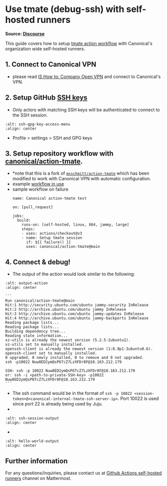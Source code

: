 # Use tmate (debug-ssh) with self-hosted runners
**Source: [Discourse](https://discourse.canonical.com/t/use-tmate-debug-ssh-with-self-hosted-runners/3289)**

This guide covers how to setup [tmate action workflow](https://github.com/canonical/action-tmate) with Canonical's organization wide self-hosted runners.

## 1. Connect to Canonical VPN
- please read [IS How to: Company Open VPN](https://wiki.canonical.com/InformationInfrastructure/IS/HowTo/CompanyOpenVPN) and connect to Canonical's VPN.

##  2. Setup GitHub [SSH keys](https://github.com/settings/keys)
- Only actors with matching SSH keys will be authenticated to connect to the SSH session.

```{image} images/use-tmate-debug-ssh-with-self-hosted-runners-1.png
:alt: ssh-gpg-key-access-menu
:align: center
```

- Profile > settings > SSH and GPG keys
## 3. Setup repository workflow with [canonical/action-tmate](https://github.com/canonical/action-tmate). 
* *note that this is a fork of [`mxschmitt/action-tmate`](https://github.com/mxschmitt/action-tmate) which has been modified to work with Canonical VPN with automatic configuration.
* example [workflow in use](https://github.com/canonical/operator-workflows/blob/main/.github/workflows/integration_test_run.yaml#L243-L246)
* sample workflow on failure
    ```
    name: Canonical action-tmate test
        
    on: [pull_request]
        
    jobs:
      build:
        runs-on: [self-hosted, linux, X64, jammy, large]
        steps:
        - uses: actions/checkout@v3
        - name: Setup tmate session
          if: ${{ failure() }}
          uses: canonical/action-tmate@main
    ```
## 4. Connect & debug!
* The output of the action would look similar to the following:

```{image} images/use-tmate-debug-ssh-with-self-hosted-runners-2.png
:alt: output-action
:align: center
```

    ```
    Run canonical/action-tmate@main
    Hit:1 http://security.ubuntu.com/ubuntu jammy-security InRelease
    Hit:2 http://archive.ubuntu.com/ubuntu jammy InRelease
    Hit:3 http://archive.ubuntu.com/ubuntu jammy-updates InRelease
    Hit:4 http://archive.ubuntu.com/ubuntu jammy-backports InRelease
    Reading package lists...
    Reading package lists...
    Building dependency tree...
    Reading state information...
    xz-utils is already the newest version (5.2.5-2ubuntu1).
    xz-utils set to manually installed.
    openssh-client is already the newest version (1:8.9p1-3ubuntu0.6).
    openssh-client set to manually installed.
    0 upgraded, 0 newly installed, 0 to remove and 0 not upgraded.
    ssh -p10022 Nuw8ED2ymQsP6TcZ7LzXFDr8F@10.163.212.179
    
    SSH: ssh -p 10022 Nuw8ED2ymQsP6TcZ7LzXFDr8F@10.163.212.179
    or: ssh -i <path-to-private-SSH-key> -p10022 Nuw8ED2ymQsP6TcZ7LzXFDr8F@10.163.212.179
    ```
* The ssh command would be in the format of `ssh -p 10022 <session-token>@<canonical-internal-tmate-ssh-server-ip>`. Port 10022 is used since port 22 is already being used by Juju.
* 
```{image} images/use-tmate-debug-ssh-with-self-hosted-runners-3.png
:alt: ssh-session-output
:align: center
```

*
```{image} images/use-tmate-debug-ssh-with-self-hosted-runners-4.png
:alt: hello-world-output
:align: center
```


## Further information

For any questions/inquiries, please contact us at [Github Actions self-hosted runners](https://chat.canonical.com/canonical/channels/github-actions-self-hosted-runners) channel on Mattermost.



